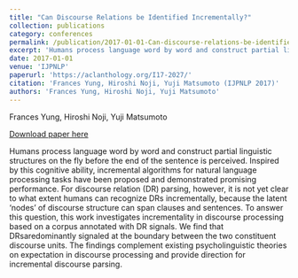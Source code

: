 ```yaml
---
title: "Can Discourse Relations be Identified Incrementally?"
collection: publications
category: conferences
permalink: /publication/2017-01-01-Can-discourse-relations-be-identified-incrementally
excerpt: 'Humans process language word by word and construct partial linguistic structures on the fly before the end of the sentence is perceived. Inspired by this cognitive ability, incremental algorithms for natural language processing tasks have been proposed and demonstrated promising performance. For discourse relation (DR) parsing, however, it is not yet clear to what extent humans can recognize DRs incrementally, because the latent ‘nodes’ of discourse structure can span clauses and sentences. To answer this question, this work investigates incrementality in discourse processing based on a corpus annotated with DR signals. We find that DRsaredominantly signaled at the boundary between the two constituent discourse units. The findings complement existing psycholinguistic theories on expectation in discourse processing and provide direction for incremental discourse parsing.'
date: 2017-01-01
venue: 'IJPNLP'
paperurl: 'https://aclanthology.org/I17-2027/'
citation: 'Frances Yung, Hiroshi Noji, Yuji Matsumoto (IJPNLP 2017)'
authors: 'Frances Yung, Hiroshi Noji, Yuji Matsumoto'
---
```

Frances Yung, Hiroshi Noji, Yuji Matsumoto

<a href='https://aclanthology.org/I17-2027/'>Download paper here</a>

Humans process language word by word and construct partial linguistic structures on the fly before the end of the sentence is perceived. Inspired by this cognitive ability, incremental algorithms for natural language processing tasks have been proposed and demonstrated promising performance. For discourse relation (DR) parsing, however, it is not yet clear to what extent humans can recognize DRs incrementally, because the latent ‘nodes’ of discourse structure can span clauses and sentences. To answer this question, this work investigates incrementality in discourse processing based on a corpus annotated with DR signals. We find that DRsaredominantly signaled at the boundary between the two constituent discourse units. The findings complement existing psycholinguistic theories on expectation in discourse processing and provide direction for incremental discourse parsing.
